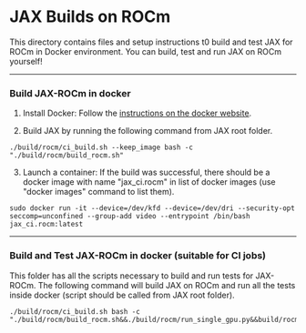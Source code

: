 # JAX Builds on ROCm
This directory contains files and setup instructions t0 build and test JAX for ROCm in Docker environment. You can build, test and run JAX on ROCm yourself!
***
### Build JAX-ROCm in docker

1.  Install Docker: Follow the [instructions on the docker website](https://docs.docker.com/engine/installation/).

  2. Build JAX by running the following command from JAX root folder.

    ./build/rocm/ci_build.sh --keep_image bash -c "./build/rocm/build_rocm.sh"

  3. Launch a container: If the build was successful, there should be a docker image with name "jax_ci.rocm" in list of docker images (use "docker images" command to list them).
  ```
  sudo docker run -it --device=/dev/kfd --device=/dev/dri --security-opt seccomp=unconfined --group-add video --entrypoint /bin/bash jax_ci.rocm:latest
  ```

***
### Build and Test JAX-ROCm in docker (suitable for CI jobs)
This folder has all the scripts necessary to build and run tests for JAX-ROCm.
The following command will build JAX on ROCm and run all the tests inside docker (script should be called from JAX root folder).
```
./build/rocm/ci_build.sh bash -c "./build/rocm/build_rocm.sh&&./build/rocm/run_single_gpu.py&&build/rocm/run_multi_gpu.sh"
```
